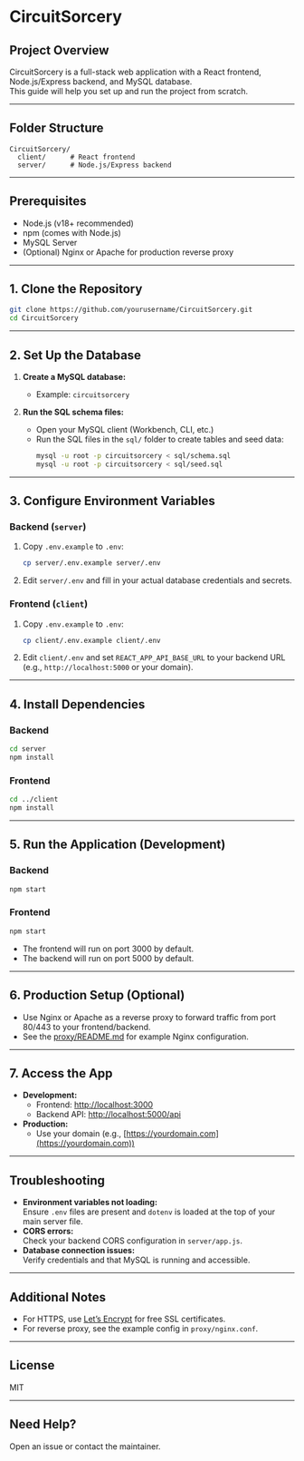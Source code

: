 # CircuitSorcery

## Project Overview

CircuitSorcery is a full-stack web application with a React frontend, Node.js/Express backend, and MySQL database.  
This guide will help you set up and run the project from scratch.

---

## Folder Structure

```
CircuitSorcery/
  client/      # React frontend
  server/      # Node.js/Express backend
```

---

## Prerequisites

- Node.js (v18+ recommended)
- npm (comes with Node.js)
- MySQL Server
- (Optional) Nginx or Apache for production reverse proxy

---

## 1. Clone the Repository

```sh
git clone https://github.com/yourusername/CircuitSorcery.git
cd CircuitSorcery
```

---

## 2. Set Up the Database

1. **Create a MySQL database:**
   - Example: `circuitsorcery`

2. **Run the SQL schema files:**
   - Open your MySQL client (Workbench, CLI, etc.)
   - Run the SQL files in the `sql/` folder to create tables and seed data:
     ```sh
     mysql -u root -p circuitsorcery < sql/schema.sql
     mysql -u root -p circuitsorcery < sql/seed.sql
     ```

---

## 3. Configure Environment Variables

### **Backend (`server`)**

1. Copy `.env.example` to `.env`:
   ```sh
   cp server/.env.example server/.env
   ```
2. Edit `server/.env` and fill in your actual database credentials and secrets.

### **Frontend (`client`)**

1. Copy `.env.example` to `.env`:
   ```sh
   cp client/.env.example client/.env
   ```
2. Edit `client/.env` and set `REACT_APP_API_BASE_URL` to your backend URL (e.g., `http://localhost:5000` or your domain).

---

## 4. Install Dependencies

### **Backend**
```sh
cd server
npm install
```

### **Frontend**
```sh
cd ../client
npm install
```

---

## 5. Run the Application (Development)

### **Backend**
```sh
npm start
```

### **Frontend**
```sh
npm start
```
- The frontend will run on port 3000 by default.
- The backend will run on port 5000 by default.

---

## 6. Production Setup (Optional)

- Use Nginx or Apache as a reverse proxy to forward traffic from port 80/443 to your frontend/backend.
- See the [proxy/README.md](proxy/README.md) for example Nginx configuration.

---

## 7. Access the App

- **Development:**  
  - Frontend: [http://localhost:3000](http://localhost:3000)
  - Backend API: [http://localhost:5000/api](http://localhost:5000/api)
- **Production:**  
  - Use your domain (e.g., [https://yourdomain.com](https://yourdomain.com))

---

## Troubleshooting

- **Environment variables not loading:**  
  Ensure `.env` files are present and `dotenv` is loaded at the top of your main server file.
- **CORS errors:**  
  Check your backend CORS configuration in `server/app.js`.
- **Database connection issues:**  
  Verify credentials and that MySQL is running and accessible.

---

## Additional Notes

- For HTTPS, use [Let’s Encrypt](https://letsencrypt.org/) for free SSL certificates.
- For reverse proxy, see the example config in `proxy/nginx.conf`.

---

## License

MIT

---

## Need Help?

Open an issue or contact the maintainer.